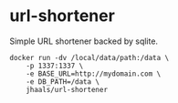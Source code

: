 # url-shortener
Simple URL shortener backed by sqlite.


    docker run -dv /local/data/path:/data \
    	-p 1337:1337 \
    	-e BASE_URL=http://mydomain.com \
    	-e DB_PATH=/data \
    	jhaals/url-shortener


